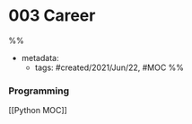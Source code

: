 # 003 Career

%% 
- metadata:
	- tags: #created/2021/Jun/22, #MOC 
%%

### Programming
[[Python MOC]]